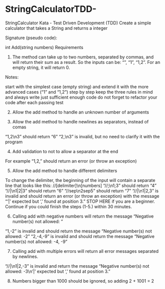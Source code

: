 # StringCalculatorTDD-
StringCalculator Kata - Test Driven Development (TDD)
Create a simple calculator that takes a String and returns a integer

Signature (pseudo code):

int Add(string numbers)
Requirements
1. The method can take up to two numbers, separated by commas, and will return their sum as a result. So the inputs can be: “”, “1”, “1,2”. For an empty string, it will return 0.

Notes:

start with the simplest case (empty string) and extend it with the more advanced cases (“1” and “1,2”) step by step
keep the three rules in mind and always write just sufficient enough code
do not forget to refactor your code after each passing test

2. Allow the add method to handle an unknown number of arguments

3. Allow the add method to handle newlines as separators, instead of comas

“1,2\n3” should return “6”
“2,\n3” is invalid, but no need to clarify it with the program

4. Add validation to not to allow a separator at the end

For example “1,2,” should return an error (or throw an exception)

5. Allow the add method to handle different delimiters

To change the delimiter, the beginning of the input will contain a separate line that looks like this:
//[delimiter]\n[numbers]
“//;\n1;3” should return “4”
“//|\n1|2|3” should return “6”
“//sep\n2sep5” should return “7”
“//|\n1|2,3” is invalid and should return an error (or throw an exception) with the message “‘|’ expected but ‘,’ found at position 3.”
STOP HERE if you are a beginner. Continue if you could finish the steps (1-5.) within 30 minutes.

6. Calling add with negative numbers will return the message “Negative number(s) not allowed: <negativeNumbers>”

“1,-2” is invalid and should return the message “Negative number(s) not allowed: -2”
“2,-4,-9” is invalid and should return the message “Negative number(s) not allowed: -4, -9”
  
7. Calling add with multiple errors will return all error messages separated by newlines.

“//|\n1|2,-3” is invalid and return the message “Negative number(s) not allowed: -3\n’|’ expected but ‘,’ found at position 3.”
  
8. Numbers bigger than 1000 should be ignored, so adding 2 + 1001 = 2
